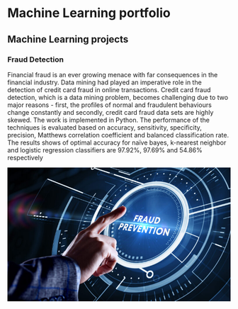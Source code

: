 # Machine Learning portfolio

## Machine Learning projects

### Fraud Detection
Financial fraud is an ever growing menace with far consequences in the financial industry. Data mining had played an imperative role in the detection of credit card fraud in online transactions. Credit card fraud detection, which is a data mining problem, becomes challenging due to two major reasons - first, the profiles of normal and fraudulent behaviours change constantly and secondly, credit card fraud data sets are highly skewed.
The work is implemented in Python. The performance of the techniques is evaluated based on accuracy, sensitivity, specificity, precision, Matthews correlation coefficient and balanced classification rate. The results shows of optimal accuracy for naïve bayes, k-nearest neighbor and logistic regression classifiers are 97.92%, 97.69% and 54.86% respectively

<center><img src="assets/img/fraud_detection.jpg"/></center>
